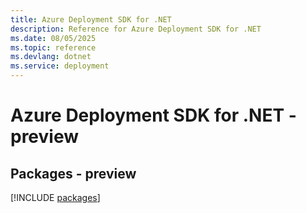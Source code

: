 ```yaml
---
title: Azure Deployment SDK for .NET
description: Reference for Azure Deployment SDK for .NET
ms.date: 08/05/2025
ms.topic: reference
ms.devlang: dotnet
ms.service: deployment
---
```

# Azure Deployment SDK for .NET - preview
## Packages - preview
[!INCLUDE [packages](deployment-index.md)]